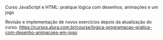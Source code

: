 Curso  JavaScript e HTML: pratique lógica com desenhos, animações e um jogo

Revisão e implementação de novos exercícios depois da atualização do curso.
https://cursos.alura.com.br/course/logica-programacao-pratica-com-desenho-animacoes-em-jogo